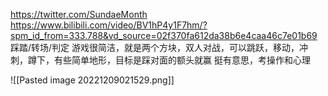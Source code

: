 https://twitter.com/SundaeMonth
https://www.bilibili.com/video/BV1hP4y1F7hm/?spm_id_from=333.788&vd_source=02f370fa612da38b6e4caa46c7e01b69
踩踏/转场/判定
游戏很简洁，就是两个方块，双人对战，可以跳跃，移动，冲刺，蹲下，有些简单地形，目标是踩对面的额头就赢
挺有意思，考操作和心理


![[Pasted image 20221209021529.png]]